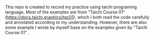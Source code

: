 This repo is created to record my practice using taichi programing language.
Most of the examples are from "Taichi Course 01"(https://docs.taichi.graphics/tgc01), which I both read the code carefully and annotated according to my understanding.
However, there are also some example I wrote by myself base on the examples given by "Taichi Course 01" .
